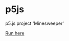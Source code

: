 # p5js
p5.js project 'Minesweeper'

[Run here](https://editor.p5js.org/gaborweisz/sketches/qw3Jlhe0y)
